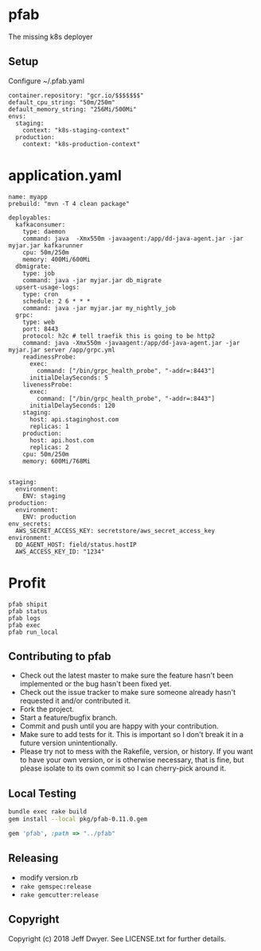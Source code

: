 pfab
===================

The missing k8s deployer


## Setup

Configure ~/.pfab.yaml
```
container.repository: "gcr.io/$$$$$$$"
default_cpu_string: "50m/250m"
default_memory_string: "256Mi/500Mi"
envs: 
  staging:
    context: "k8s-staging-context"
  production:
    context: "k8s-production-context"
```

# application.yaml
```$yaml
name: myapp
prebuild: "mvn -T 4 clean package"

deployables:
  kafkaconsumer:
    type: daemon
    command: java  -Xmx550m -javaagent:/app/dd-java-agent.jar -jar myjar.jar kafkarunner
    cpu: 50m/250m
    memory: 400Mi/600Mi
  dbmigrate:
    type: job
    command: java -jar myjar.jar db_migrate
  upsert-usage-logs:
    type: cron
    schedule: 2 6 * * *
    command: java -jar myjar.jar my_nightly_job
  grpc:
    type: web
    port: 8443
    protocol: h2c # tell traefik this is going to be http2
    command: java -Xmx550m -javaagent:/app/dd-java-agent.jar -jar myjar.jar server /app/grpc.yml
    readinessProbe:
      exec:
        command: ["/bin/grpc_health_probe", "-addr=:8443"]
      initialDelaySeconds: 5
    livenessProbe:
      exec:
        command: ["/bin/grpc_health_probe", "-addr=:8443"]
      initialDelaySeconds: 120
    staging:
      host: api.staginghost.com
      replicas: 1
    production:
      host: api.host.com
      replicas: 2
    cpu: 50m/250m
    memory: 600Mi/768Mi


staging:
  environment:
    ENV: staging
production:
  environment:
    ENV: production
env_secrets:
  AWS_SECRET_ACCESS_KEY: secretstore/aws_secret_access_key
environment:
  DD_AGENT_HOST: field/status.hostIP
  AWS_ACCESS_KEY_ID: "1234"
```



# Profit
```
pfab shipit
pfab status
pfab logs
pfab exec
pfab run_local
```

Contributing to pfab
------------------------------------------

-   Check out the latest master to make sure the feature hasn't been
    implemented or the bug hasn't been fixed yet.
-   Check out the issue tracker to make sure someone already hasn't
    requested it and/or contributed it.
-   Fork the project.
-   Start a feature/bugfix branch.
-   Commit and push until you are happy with your contribution.
-   Make sure to add tests for it. This is important so I don't break it
    in a future version unintentionally.
-   Please try not to mess with the Rakefile, version, or history. If
    you want to have your own version, or is otherwise necessary, that
    is fine, but please isolate to its own commit so I can cherry-pick
    around it.

Local Testing
-----------------------------------------
```bash
bundle exec rake build
gem install --local pkg/pfab-0.11.0.gem
```
```ruby
gem 'pfab', :path => "../pfab"
```

Releasing
-----------------------------------------

- modify version.rb
- ```rake gemspec:release```
- ```rake gemcutter:release```

Copyright
---------

Copyright (c) 2018 Jeff Dwyer. See
LICENSE.txt for further details.
